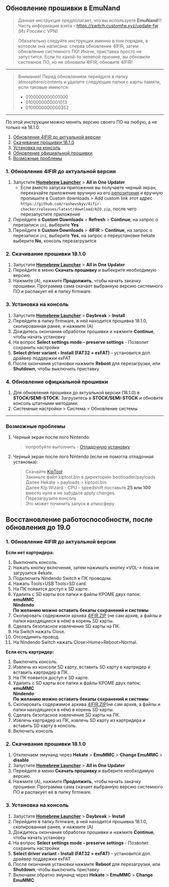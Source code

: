 ## Обновление прошивки в EmuNand 
>Данная инструкция предполагает, что вы используете **EmuNand**!!!  
>Часть информации взята - https://switch.customfw.xyz/update-fw (Из России с VPN)

>Обязательно следуйте инструкции именно в том порядке, в котором она написана: сперва обновление 4IFIR, затем обновление системного ПО! Иначе, приставка просто не запустится. Если по какой-то нелепой причине, вы обновили системное ПО, но не обновили 4IFIR, обновите 4IFIR!
****

>Внимание! Перед обновлением перейдите в папку atmosphere/contents и удалите следующие папки с карты памяти, если таковые имеются:  
>* 0100000000001000   
>* 0100000000001013  
>* 0100000000000352
*** 

По этой инструкции можно менять версию своего ПО на любую, а не только на 18.1.0.
1. [Обновление 4IFIR до актуальной версии](#1-Обновление-4IFIR-до-актуальной-версии)
1. [Скачивание прошивки 18.1.0](#2-скачивание-прошивки-1810)
1. [Установка на консоль](#3-установка-на-консоль)
2. [Обновление официальной прошивки](#4-обновление-официальной-прошивки)
3. [Возможные проблемы](#Возможные-проблемы)  

### 1. Обновление 4IFIR до актуальной версии
1. Запустите [**Homebrew Launcher**](https://switch.customfw.xyz/hbl) > **All in One Updater**
   * Если вместо запуска приложения вы получаете черный экран, перекачайте приложение вручную из его [репозитория](https://github.com/HamletDuFromage/aio-switch-updater) и вручную пропишите в Custom downloads > Add custom link этот адрес `https://github.com/rashevskyv/4ifir-checker/releases/latest/download/AIO.zip`, после чего перезапустите приложение
1. Перейдите в **Custom Downloads** > **Refresh** > **Continue**, на запрос о перезаписи `ini`, выберите **Yes**
1. Перейдите в **Custom Downloads** > **4IFIR** > **Continue**, на запрос о перезаписи `ini`, выберите **Yes**, на запрос о переустановке hekate выберите **No**, консоль перезагрузится

### 2. Скачивание прошивки 18.1.0
1. Запустите [**Homebrew Launcher**](https://switch.customfw.xyz/hbl) > **All in One Updater**
1. Перейдите в меню **Скачать прошивку** и выбекрите необходимую версию.
1. Нажмите (A), нажмите **Продолжить**, чтобы начать закачку прошивки. Программа сама скачает выбранную версию системного ПО и распакует её в папку firmware.

### 3. Установка на консоль
1. Запустите [**Homebrew Launcher**](https://switch.customfw.xyz/hbl) > **Daybreak** > **Install**
2. Перейдите в папку firmware, в ней находится прошивка 18.1.0, скопированная ранее, и нажмите (A)
3. Дождитесь окончания обработки прошивки и нажмите **Continue**, чтобы начать установку
4. На вопрос **Select settings mode - preserve settings** - Позволит сохранить настройки
5. **Select driver variant - Install (FAT32 + exFAT)** - установится доп. драйвер поддержки exFAT 
6. После окончания установки нажмите **Reboot** для перезагрузки, или **Shutdown**, чтобы выключить приставку

### 4. Обновление официальной прошивки
1. Для обновления прошивки до актуальной версии (18.1.0) в **STOCK/SEMI-STOCK**: Загрузитесь в **STOCK/SEMI-STOCK** и обновите консоль штатными методами:
2. Системные настройки > Система > Обновление системы  

***


### Возможные проблемы 
1. Черный экран после лого Nintendo:  
   >попробуйте выполнить - [Отладочную установку](INSTAL_4IFIR.md#отладочная-установка-требуется-пк)  
1. Черный экран после лого Nintendo (если не помогла отладочная установка):  
   >Скачайте [KipTool](https://github.com/kawaii-flesh/KipTool/releases/)  
   >Закиньте файл kiptool.bin в директорию bootloader/payloads  
   >Далее Hekate > payloads > kiptool.bin.  
   >Далее Kip Wizard - CPU - speedshift поставьте **25 или 100** вместо нуля и не забудьте apply changes.  
   >Перезагрузите консоль  
   >Это может починить запуск в атмосферу


## Восстановление работоспособности, после обновления до 19.0

### 1. Обновление 4IFIR до актуальной версии

**Если нет картридера:**
1. Выключить консоль.
2. Нажать кнопку включения, затем нажимать кнопку «VOL-» пока не загрузится 4ekate.
3. Подключить Nindendo Switch к ПК проводом.
4. Нажать Tools>USB Tools>SD card.
5. На ПК появится доступ к SD карте.
6. Удалить с SD карты все папки и файлы КРОМЕ двух папок:  
**emuMMC**  
**Nindendo**  
**По желанию можно оставить бекапы сохранений и системы**  
8. Скопировать содержимое архива  [4IFIR.ZIP](https://github.com/rashevskyv/4ifir-checker/releases/latest/download/4IFIR.zip) (не сам архив, а файлы и папки находящиеся в нём) в корень SD карты.
9. Сделать безопасное извлечение SD карты на ПК.
10. На Switch нажать Close.
11. Отсоединить провод. 
12. На Nindendo Switch нажать Close>Home>Reboot>Normal.

**Если есть картридер:**
1. Выключить консоль.
2. Извлечь из консоли SD карту, вставить SD карту в картридер и вставить картридер в ПК.
3. На ПК появится доступ к SD карте.
4. Удалить с SD карты все папки и файлы КРОМЕ двух папок:  
**emuMMC**  
**Nindendo**  
**По желанию можно оставить бекапы сохранений и системы**   
6. Скопировать содержимое архива [4IFIR.ZIP](https://github.com/rashevskyv/4ifir-checker/releases/latest/download/4IFIR.zip)(не сам архив, а файлы и папки находящиеся в нём) в корень SD карты.
7. Сделать безопасное извлечение SD карты на ПК.
8. Извлечь картридер из ПК, извлечь SD карту из картридера и вставить SD карту в консоль.
9. Включить консоль

### 2. Скачивание прошивки 18.1.0
1. Отключаем эмунанд через **Hekate** > **EmuMMC** > **Change EmuMMC** > **disable**
1. Запустите [**Homebrew Launcher**](https://switch.customfw.xyz/hbl) > **All in One Updater**
1. Перейдите в меню **Скачать прошивку** и выберите необходимую версию.
1. Нажмите (A), нажмите **Продолжить**, чтобы начать закачку прошивки. Программа сама скачает выбранную версию системного ПО и распакует её в папку firmware.

### 3. Установка на консоль
1. Запустите [**Homebrew Launcher**](https://switch.customfw.xyz/hbl) > **Daybreak** > **Install**
2. Перейдите в папку firmware, в ней находится прошивка 18.1.0, скопированная ранее, и нажмите (A)
3. Дождитесь окончания обработки прошивки и нажмите **Continue**, чтобы начать установку
4. На вопрос **Select settings mode - preserve settings** - Позволит сохранить настройки
5. **Select driver variant - Install (FAT32 + exFAT)** - установится доп. драйвер поддержки exFAT 
6. После окончания установки нажмите **Reboot** для перезагрузки, или **Shutdown**, чтобы выключить приставку
7. Включаем обратно эмунанд через **Hekate** > **EmuMMC** > **Change EmuMMC**
